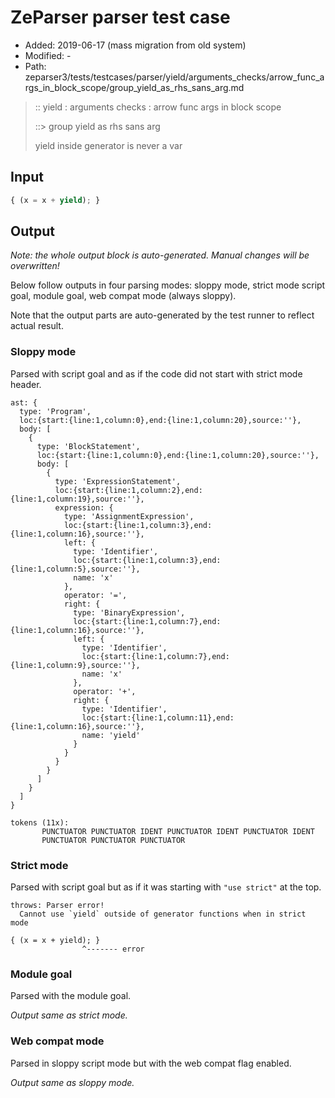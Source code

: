# ZeParser parser test case

- Added: 2019-06-17 (mass migration from old system)
- Modified: -
- Path: zeparser3/tests/testcases/parser/yield/arguments_checks/arrow_func_args_in_block_scope/group_yield_as_rhs_sans_arg.md

> :: yield : arguments checks : arrow func args in block scope
>
> ::> group yield as rhs sans arg
>
> yield inside generator is never a var

## Input

`````js
{ (x = x + yield); }
`````

## Output

_Note: the whole output block is auto-generated. Manual changes will be overwritten!_

Below follow outputs in four parsing modes: sloppy mode, strict mode script goal, module goal, web compat mode (always sloppy).

Note that the output parts are auto-generated by the test runner to reflect actual result.

### Sloppy mode

Parsed with script goal and as if the code did not start with strict mode header.

`````
ast: {
  type: 'Program',
  loc:{start:{line:1,column:0},end:{line:1,column:20},source:''},
  body: [
    {
      type: 'BlockStatement',
      loc:{start:{line:1,column:0},end:{line:1,column:20},source:''},
      body: [
        {
          type: 'ExpressionStatement',
          loc:{start:{line:1,column:2},end:{line:1,column:19},source:''},
          expression: {
            type: 'AssignmentExpression',
            loc:{start:{line:1,column:3},end:{line:1,column:16},source:''},
            left: {
              type: 'Identifier',
              loc:{start:{line:1,column:3},end:{line:1,column:5},source:''},
              name: 'x'
            },
            operator: '=',
            right: {
              type: 'BinaryExpression',
              loc:{start:{line:1,column:7},end:{line:1,column:16},source:''},
              left: {
                type: 'Identifier',
                loc:{start:{line:1,column:7},end:{line:1,column:9},source:''},
                name: 'x'
              },
              operator: '+',
              right: {
                type: 'Identifier',
                loc:{start:{line:1,column:11},end:{line:1,column:16},source:''},
                name: 'yield'
              }
            }
          }
        }
      ]
    }
  ]
}

tokens (11x):
       PUNCTUATOR PUNCTUATOR IDENT PUNCTUATOR IDENT PUNCTUATOR IDENT
       PUNCTUATOR PUNCTUATOR PUNCTUATOR
`````

### Strict mode

Parsed with script goal but as if it was starting with `"use strict"` at the top.

`````
throws: Parser error!
  Cannot use `yield` outside of generator functions when in strict mode

{ (x = x + yield); }
                ^------- error
`````


### Module goal

Parsed with the module goal.

_Output same as strict mode._

### Web compat mode

Parsed in sloppy script mode but with the web compat flag enabled.

_Output same as sloppy mode._

